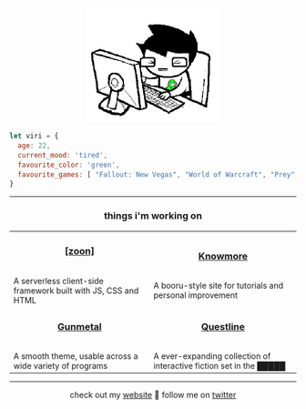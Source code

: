 <p align="center"><img src="https://github.com/v1r1/imgs-with-transparent-backgrounds/blob/master/games/gifs/john_typing.gif?raw=true" height="200"></p>

```javascript
let viri = {
  age: 22,
  current_mood: 'tired',
  favourite_color: 'green',
  favourite_games: [ "Fallout: New Vegas", "World of Warcraft", "Prey", "NieR" ]
}
```

<hr>

<h3 align="center">things i'm working on</h3>
<table>
  <tr>
    <td><a align="center" href="https://github.com/vuwnu/zoon"><h3>[zoon]</h3></a><br>
      A serverless client-side framework built with JS, CSS and HTML</td>
    <td><a align="center" href="https://github.com/vuwnu/knowmore"><h3>Knowmore</h3></a><br>
      A booru-style site for tutorials and personal improvement</td>
  </tr>
  <tr>
    <td><a align="center" href="https://github.com/vuwnu/gunmetal"><h3>Gunmetal</h3></a><br>
      A smooth theme, usable across a wide variety of programs</td>
    <td><a align="center" href="https://github.com/vuwnu/questline"><h3>Questline</h3></a><br>
      A ever-expanding collection of interactive fiction set in the █████</td>
  </tr>
</table>
  
<hr>

<p align="center">
  check out my <a href="https://viri.space">website</a> 🔷
  follow me on <a href="https://twitter.com/_viri_">twitter</a>
</p>
